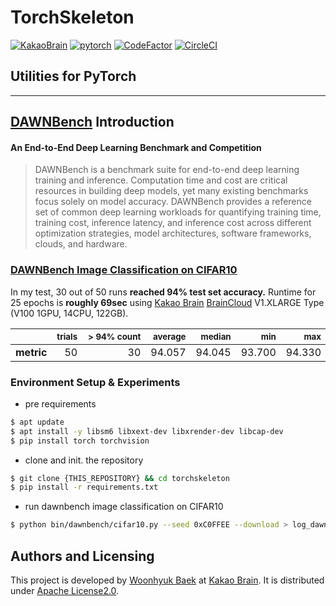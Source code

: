# TorchSkeleton
[![KakaoBrain](https://img.shields.io/badge/kakao-brain-ffcd00.svg)](http://kakaobrain.com/)
[![pytorch](https://img.shields.io/badge/pytorch-1.1.0-%23ee4c2c.svg)](https://pytorch.org/)
[![CodeFactor](https://www.codefactor.io/repository/github/wbaek/torchskeleton/badge)](https://www.codefactor.io/repository/github/wbaek/torchskeleton)
[![CircleCI](https://circleci.com/gh/wbaek/torchskeleton.svg?style=svg)](https://circleci.com/gh/wbaek/torchskeleton)

## Utilities for PyTorch


----


## [DAWNBench][] Introduction
#### An End-to-End Deep Learning Benchmark and Competition
> DAWNBench is a benchmark suite for end-to-end deep learning training and inference. Computation time and cost are critical resources in building deep models, yet many existing benchmarks focus solely on model accuracy. DAWNBench provides a reference set of common deep learning workloads for quantifying training time, training cost, inference latency, and inference cost across different optimization strategies, model architectures, software frameworks, clouds, and hardware.

### [DAWNBench Image Classification on CIFAR10][]

In my test, 30 out of 50 runs **reached 94% test set accuracy.** Runtime for 25 epochs is **roughly 69sec** using [Kakao Brain][] [BrainCloud][] V1.XLARGE Type (V100 1GPU, 14CPU, 122GB).

| | <sub>trials</sub> | <sub>\> 94% count</sub> | <sub>average</sub> | <sub>median</sub> | <sub>min</sub> | <sub>max</sub> |
|:---:|---:|---:|---:|---:|---:|---:|
| **metric** | 50 | &nbsp;&nbsp;&nbsp;&nbsp;&nbsp;&nbsp;&nbsp;&nbsp;&nbsp;&nbsp;&nbsp;&nbsp;&nbsp;&nbsp;&nbsp;30 | 94.057 | 94.045 | 93.700 | 94.330 |


### Environment Setup & Experiments
* pre requirements
```bash
$ apt update
$ apt install -y libsm6 libxext-dev libxrender-dev libcap-dev
$ pip install torch torchvision
```

* clone and init. the repository
```bash
$ git clone {THIS_REPOSITORY} && cd torchskeleton
$ pip install -r requirements.txt
```

* run dawnbench image classification on CIFAR10
```bash
$ python bin/dawnbench/cifar10.py --seed 0xC0FFEE --download > log_dawnbench_cifar10.tsv
```


## Authors and Licensing
This project is developed by [Woonhyuk Baek][] at [Kakao Brain][]. It is distributed under [Apache License2.0](LICENSE).


[Kakao Brain]: https://kakaobrain.com/
[BrainCloud]: https://cloud.kakaobrain.com/
[Woonhyuk Baek]: https://github.com/wbaek
[DAWNBench]: https://dawn.cs.stanford.edu/benchmark/index.html
[DAWNBench Image Classification on CIFAR10]: https://dawn.cs.stanford.edu/benchmark/CIFAR10/train.html
